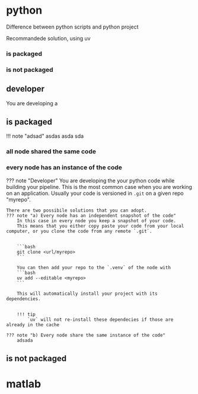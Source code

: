 

# python 


Difference between python scripts and python project


Recommandede solution, using uv

### is packaged

### is not packaged


## developer
You are developing a 


## is packaged


!!! note "adsad"
    asdas asda sda 



### all node shared the same code



### every node has an instance of the code


??? note "Developer"
    You are developing the your python code while building your pipeline. This is the most common case when you are working on an application.
    Usually your code is versioned in `.git` on a given repo "myrepo".

    There are two possibile solutions that you can adopt.
    ??? note "a) Every node has an independent snapshot of the code"
        In this case in every node you keep a snapshot of your code. 
        This means that you either copy paste your code from your local computer, or you clone the code from any remote `.git`. 


        ```bash
        git clone <url/myrepo>
        ```

        You can then add your repo to the `.venv` of the node with 
        ```bash
        uv add --editable <myrepo>
        ```

        This will automatically install your project with its dependencies.

        
        !!! tip 
            `uv` will not re-install these dependecies if those are already in the cache

    ??? note "b) Every node share the same instance of the code"
        adsada

    


## is not packaged



# matlab